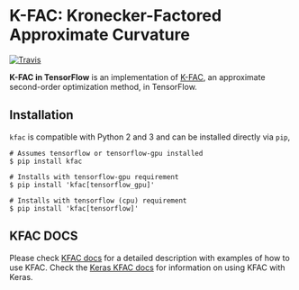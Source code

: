 # K-FAC: Kronecker-Factored Approximate Curvature

[![Travis](https://img.shields.io/travis/tensorflow/kfac.svg)](https://travis-ci.org/tensorflow/kfac)

**K-FAC in TensorFlow** is an implementation of [K-FAC][kfac-paper], an
approximate second-order optimization method, in TensorFlow.

[kfac-paper]: https://arxiv.org/abs/1503.05671

## Installation

`kfac` is compatible with Python 2 and 3 and can be installed directly via
`pip`,

```shell
# Assumes tensorflow or tensorflow-gpu installed
$ pip install kfac

# Installs with tensorflow-gpu requirement
$ pip install 'kfac[tensorflow_gpu]'

# Installs with tensorflow (cpu) requirement
$ pip install 'kfac[tensorflow]'
```

## KFAC DOCS

Please check [KFAC docs][kfac_docs] for a detailed description with examples
of how to use KFAC. Check the [Keras KFAC docs][keras_docs] for information on
using KFAC with Keras.

[kfac_docs]: https://github.com/tensorflow/kfac/tree/master/docs/index.md
[keras_docs]: https://github.com/tensorflow/kfac/tree/master/kfac/python/keras/README.md
